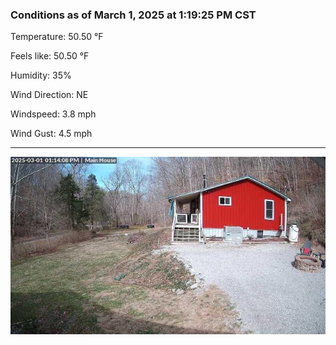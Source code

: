 ### Conditions as of March 1, 2025 at 1:19:25 PM CST 

Temperature: 50.50 &deg;F

Feels like: 50.50 &deg;F

Humidity: 35%

Wind Direction: NE

Windspeed: 3.8 mph

Wind Gust: 4.5 mph

---

<img src="./images/latest.jpeg"/>

